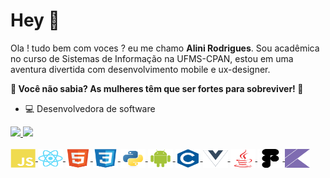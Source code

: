# Hey 👋

Ola ! tudo bem com voces ? eu me chamo  **Alini Rodrigues**. Sou acadêmica no curso de Sistemas de Informação na UFMS-CPAN, estou em uma aventura divertida com desenvolvimento mobile e ux-designer.

**⁠🌸 Você não sabia? As mulheres têm que ser fortes para sobreviver! 💪**
      
 - 💻 Desenvolvedora de software 

<div>
  <a href="https://github.com/alini159">
  <img height="180em" src="https://github-readme-stats.vercel.app/api?username=alini159&show_icons=true&theme=dracula&include_all_commits=true&count_private=true"/>
  <img height="180em" src="https://github-readme-stats.vercel.app/api/top-langs/?username=alini159&layout=compact&langs_count=7&theme=dracula"/>
</div>
      
<div style="display: inline_block"><br>
  <img align="center" alt="alini-Js" height="30" width="40" src="https://raw.githubusercontent.com/devicons/devicon/master/icons/javascript/javascript-plain.svg">
  <img align="center" alt="alini-React" height="30" width="40" src="https://raw.githubusercontent.com/devicons/devicon/master/icons/react/react-original.svg">
  <img align="center" alt="alini-HTML" height="30" width="40" src="https://raw.githubusercontent.com/devicons/devicon/master/icons/html5/html5-original.svg">
  <img align="center" alt="alini-CSS" height="30" width="40" src="https://raw.githubusercontent.com/devicons/devicon/master/icons/css3/css3-original.svg">
  <img align="center" alt="alini-Python" height="30" width="40" src="https://raw.githubusercontent.com/devicons/devicon/master/icons/python/python-original.svg">
  <img align="center" alt="alini-Adroid" height="30" width="40" src="https://raw.githubusercontent.com/devicons/devicon/master/icons/android/android-original.svg">
  <img align="center" alt="alini-C" height="30" width="40" src="https://raw.githubusercontent.com/devicons/devicon/master/icons/c/c-plain.svg">
  <img align="center" alt="alini-Vue" height="30" width="40" src="https://raw.githubusercontent.com/devicons/devicon/master/icons/vuejs/vuejs-plain.svg">
  <img align="center" alt="alini-Java" height="30" width="40" src="https://raw.githubusercontent.com/devicons/devicon/master/icons/java/java-plain.svg">
  <img align="center" alt="alini-Figma" height="30" width="40" src="https://raw.githubusercontent.com/devicons/devicon/master/icons/figma/figma-plain.svg">  
  <img align="center" alt="alini-Kotlin" height="30" width="40" src="https://raw.githubusercontent.com/devicons/devicon/master/icons/kotlin/kotlin-plain.svg">
</div>
